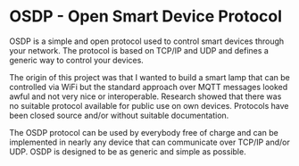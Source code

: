 # OSDP - Open Smart Device Protocol

OSDP is a simple and open protocol used to control smart devices through your network.
The protocol is based on TCP/IP and UDP and defines a generic way to control your devices.

The origin of this project was that I wanted to build a smart lamp that can be controlled via WiFi but the standard approach over MQTT messages looked awful and not very nice or interoperable.
Research showed that there was no suitable protocol available for public use on own devices. Protocols have been closed source and/or without suitable documentation.

The OSDP protocol can be used by everybody free of charge and can be implemented in nearly any device that can communicate over TCP/IP and/or UDP. OSDP is designed to be as generic and simple as possible.

